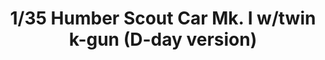 ---
layout: product
title: "1/35 Humber Scout Car Mk. I w/twin k-gun      (D-day version)  "
price: "TBA" 
desc: "Maketa"
img_path: "/assets/img/BRNC35016.webp"
brand: "Bronco"
available: false
special_offer: false
new: false
soon: false
cat: "010000"
subcat: "015800"
subsubcat: "0N/A"
sifra: "BRNC35016"
popular: false
---